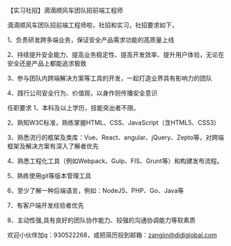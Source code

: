 【实习社招】滴滴顺风车团队招前端工程师

滴滴顺风车团队招前端工程师啦，社招和实习，社招要求如下，

1、负责研发跨多端业务，保证安全产品需求功能的高质量上线

2、持续提升安全能力、提高业务稳定性、提高开发效率、提升用户体验，无论在安全还是产品上都能追求极致

3、参与团队内跨端解决方案等工具的开发，一起打造业界具有影响力的团队

4、践行公司安全行为、价值观，以身作则传播安全意识

任职要求
1、本科及以上学历，技能突出者不限。

2、熟知W3C标准，熟练掌握HTML、CSS、JavaScript（含HTML5、CSS3）

3、熟悉流行的框架及类库：Vue、React、angular、jQuery、Zepto等，对跨端框架及解决方案有深入了解者优先

4、熟悉工程化工具（例如Webpack、Gulp、FIS、Grunt等）和构建发布流程。

5、熟练使用git等版本管理工具

6、至少了解一种后端语言，例如：NodeJS、PHP、Go、Java等

7、有客户端开发经验者优先

8、主动性强,具有良好的团队协作能力、较强的沟通协调能力等软素质

欢迎小伙伴加q：930522268，或把简历投到邮箱：zangjin@didiglobal.com
